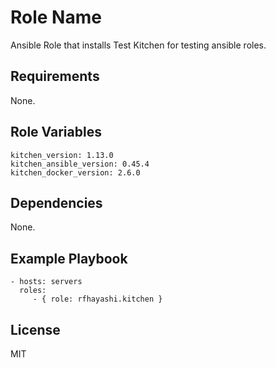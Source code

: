 Role Name
=========

Ansible Role that installs Test Kitchen for testing ansible roles.

Requirements
------------

None.

Role Variables
--------------

    kitchen_version: 1.13.0
    kitchen_ansible_version: 0.45.4
    kitchen_docker_version: 2.6.0

Dependencies
------------

None.

Example Playbook
----------------

    - hosts: servers
      roles:
         - { role: rfhayashi.kitchen }

License
-------

MIT
